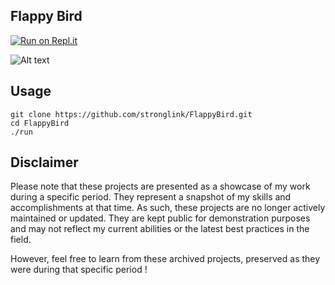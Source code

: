 ## Flappy Bird
[![Run on Repl.it](https://repl.it/badge/github/granttitus/FlappyBird)](https://repl.it/github/granttitus/FlappyBird)

![Alt text](http://i.imgur.com/CVAJc7b.png)

## Usage

```
git clone https://github.com/stronglink/FlappyBird.git
cd FlappyBird
./run
```
## Disclaimer
Please note that these projects are presented as a showcase of my work during a 
specific period. They represent a snapshot of my skills and accomplishments 
at that time. As such, these projects are no longer actively maintained or updated. 
They are kept public for demonstration purposes and may not reflect my current 
abilities or the latest best practices in the field. 

However, feel free to learn from these archived projects, 
preserved as they were during that specific period !
